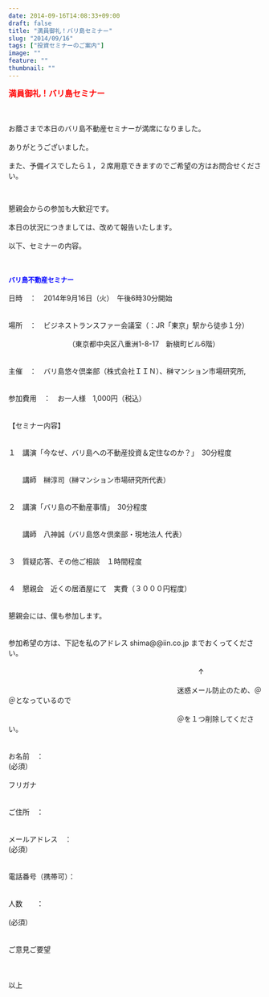 ```yaml
---
date: 2014-09-16T14:08:33+09:00
draft: false
title: "満員御礼！バリ島セミナー"
slug: "2014/09/16"
tags: ["投資セミナーのご案内"]
image: ""
feature: ""
thumbnail: ""
---
```

<p><font color="#ff0000" size="3"><strong>満員御礼！バリ島セミナー</strong></font></p><p><br/><br/>お蔭さまで本日のバリ島不動産セミナーが満席になりました。<br/><br/>ありがとうございました。<br/><br/>また、予備イスでしたら１，２席用意できますのでご希望の方はお問合せください。</p><br/><p>懇親会からの参加も大歓迎です。<br/><br/>本日の状況につきましては、改めて報告いたします。<br/><br/>以下、セミナーの内容。</p><p><br/><br/><font color="#0000ff" size="2"><strong>バリ島不動産セミナー<br/></strong></font><br/>日時　：　2014年9月16日（火）　午後6時30分開始<br/><br/><br/>場所　：　ビジネストランスファー会議室（：JR「東京」駅から徒歩１分）　<br/><br/>　　　　　　　　　（東京都中央区八重洲1-8-17　新槇町ビル6階）<br/><br/><br/>主催　：　バリ島悠々倶楽部（株式会社ＩＩＮ）、榊マンション市場研究所,<br/><br/><br/>参加費用　：　お一人様　1,000円（税込）<br/><br/><br/>【セミナー内容】<br/><br/><br/>１　講演「今なぜ、バリ島への不動産投資＆定住なのか？」　30分程度<br/><br/><br/>　　講師　榊淳司（榊マンション市場研究所代表）<br/><br/><br/>２　講演「バリ島の不動産事情」　30分程度<br/><br/><br/>　　講師　八神誠（バリ島悠々倶楽部・現地法人 代表）<br/><br/><br/>３　質疑応答、その他ご相談　１時間程度<br/><br/><br/>４　懇親会　近くの居酒屋にて　実費（３０００円程度）<br/><br/><br/>懇親会には、僕も参加します。<br/><br/><br/>参加希望の方は、下記を私のアドレス shima@@iin.co.jp までおくってください。<br/><br/>　　　　　　　　　　　　　　　　　　　　　　　　　　　↑<br/><br/>　　　　　　　　　　　　　　　　　　　　　　　　迷惑メール防止のため、＠＠となっているので<br/><br/>　　　　　　　　　　　　　　　　　　　　　　　　＠を１つ削除してください。<br/><br/><br/>お名前　：<br/>(必須） <br/><br/>フリガナ<br/><br/><br/>ご住所　：<br/><br/><br/>メールアドレス　：<br/>(必須） <br/><br/><br/>電話番号（携帯可）：<br/><br/><br/>人数　　：<br/><br/>(必須） <br/><br/><br/>ご意見ご要望<br/><br/><br/><br/>以上<br/><br/><br/></p>

